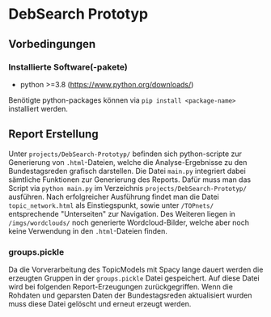 # DebSearch Prototyp

## Vorbedingungen
### Installierte Software(-pakete)
* python >=3.8 (https://www.python.org/downloads/)

Benötigte python-packages können via `pip install <package-name>` installiert werden.

## Report Erstellung
Unter `projects/DebSearch-Prototyp/` befinden sich python-scripte zur Generierung von `.html`-Dateien, welche die Analyse-Ergebnisse zu den Bundestagsreden grafisch darstellen.
Die Datei `main.py` integriert dabei sämtliche Funktionen zur Generierung des Reports.
Dafür muss man das Script via `python main.py` im Verzeichnis `projects/DebSearch-Prototyp/` ausführen.
Nach erfolgreicher Ausführung findet man die Datei `topic_network.html` als Einstiegspunkt, sowie unter `/TOPnets/` entsprechende "Unterseiten" zur Navigation.
Des Weiteren liegen in `/imgs/wordclouds/` noch generierte Wordcloud-Bilder, welche aber noch keine Verwendung in den `.html`-Dateien finden.

### groups.pickle
Da die Vorverarbeitung des TopicModels mit Spacy lange dauert werden die erzeugten Gruppen in der `groups.pickle` Datei gespeichert.
Auf diese Datei wird bei folgenden Report-Erzeugungen zurückgegriffen. Wenn die Rohdaten und geparsten Daten der Bundestagsreden aktualisiert wurden muss diese Datei gelöscht und erneut erzeugt werden.